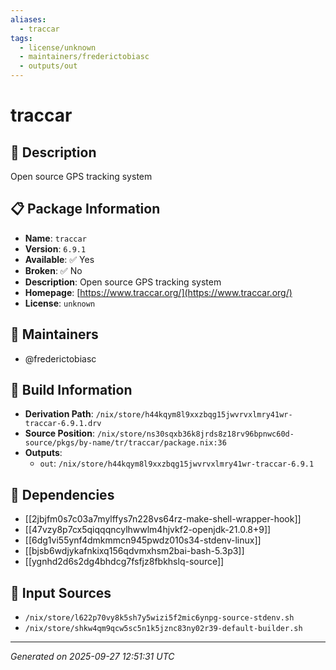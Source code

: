 ```yaml
---
aliases:
  - traccar
tags:
  - license/unknown
  - maintainers/frederictobiasc
  - outputs/out
---
```


# traccar

## 📝 Description

Open source GPS tracking system

## 📋 Package Information

- **Name**: `traccar`
- **Version**: `6.9.1`
- **Available**: ✅ Yes
- **Broken**: ✅ No
- **Description**: Open source GPS tracking system
- **Homepage**: [https://www.traccar.org/](https://www.traccar.org/)
- **License**: `unknown`
## 👥 Maintainers

- @frederictobiasc


## 🔧 Build Information

- **Derivation Path**: `/nix/store/h44kqym8l9xxzbqg15jwvrvxlmry41wr-traccar-6.9.1.drv`
- **Source Position**: `/nix/store/ns30sqxb36k8jrds8z18rv96bpnwc60d-source/pkgs/by-name/tr/traccar/package.nix:36`
- **Outputs**:
  - `out`:  `/nix/store/h44kqym8l9xxzbqg15jwvrvxlmry41wr-traccar-6.9.1`

## 🔗 Dependencies

- [[2jbjfm0s7c03a7mylffys7n228vs64rz-make-shell-wrapper-hook]]
- [[47vzy8p7cx5qiqqqncylhwwlm4hjvkf2-openjdk-21.0.8+9]]
- [[6dg1vi55ynf4dmkmmcn945pwdz010s34-stdenv-linux]]
- [[bjsb6wdjykafnkixq156qdvmxhsm2bai-bash-5.3p3]]
- [[ygnhd2d6s2dg4bhdcg7fsfjz8fbkhslq-source]]

## 📁 Input Sources

- `/nix/store/l622p70vy8k5sh7y5wizi5f2mic6ynpg-source-stdenv.sh`
- `/nix/store/shkw4qm9qcw5sc5n1k5jznc83ny02r39-default-builder.sh`

---
*Generated on 2025-09-27 12:51:31 UTC*
